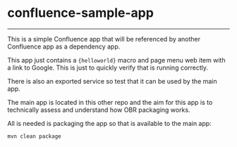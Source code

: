 # confluence-sample-app

----------

This is a simple Confluence app that will be referenced by another Confluence app as a dependency app.

This app just contains a `{helloworld}` macro and page menu web item with a link to Google. This is just to quickly 
verify that is running correctly.

There is also an exported service so test that it can be used by the main app.

The main app is located in this other repo and the aim for this app is to technically assess and understand how OBR 
packaging works.

All is needed is packaging the app so that is available to the main app:

```shell
mvn clean package
```
